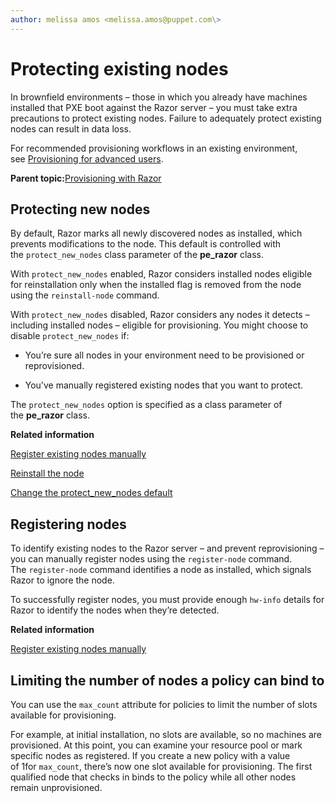 ```yaml
---
author: melissa amos <melissa.amos@puppet.com\>
---
```


# Protecting existing nodes

In brownfield environments – those in which you already have machines installed that PXE boot against the Razor server – you must take extra precautions to protect existing nodes. Failure to adequately protect existing nodes can result in data loss.

For recommended provisioning workflows in an existing environment, see [Provisioning for advanced users](provisioning_a_nix_node.md#).

**Parent topic:**[Provisioning with Razor](provisioning_with_razor.md)

## Protecting new nodes

By default, Razor marks all newly discovered nodes as installed, which prevents modifications to the node. This default is controlled with the `protect_new_nodes` class parameter of the **pe\_razor** class.

With `protect_new_nodes` enabled, Razor considers installed nodes eligible for reinstallation only when the installed flag is removed from the node using the `reinstall-node` command.

With `protect_new_nodes` disabled, Razor considers any nodes it detects – including installed nodes – eligible for provisioning. You might choose to disable `protect_new_nodes` if:

-   You’re sure all nodes in your environment need to be provisioned or reprovisioned.

-   You’ve manually registered existing nodes that you want to protect.


The `protect_new_nodes` option is specified as a class parameter of the **pe\_razor** class.

**Related information**  


[Register existing nodes manually](provisioning_a_nix_node.md#)

[Reinstall the node](provisioning_a_windows_node.md#)

[Change the protect\_new\_nodes default](provisioning_a_nix_node.md#)

## Registering nodes

To identify existing nodes to the Razor server – and prevent reprovisioning – you can manually register nodes using the `register-node` command. The `register-node` command identifies a node as installed, which signals Razor to ignore the node.

To successfully register nodes, you must provide enough `hw-info` details for Razor to identify the nodes when they’re detected.

**Related information**  


[Register existing nodes manually](provisioning_a_nix_node.md#)

## Limiting the number of nodes a policy can bind to

You can use the `max_count` attribute for policies to limit the number of slots available for provisioning.

For example, at initial installation, no slots are available, so no machines are provisioned. At this point, you can examine your resource pool or mark specific nodes as registered. If you create a new policy with a value of 1for `max_count`, there’s now one slot available for provisioning. The first qualified node that checks in binds to the policy while all other nodes remain unprovisioned.

